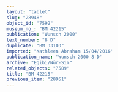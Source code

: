 ```yaml
---
layout: "tablet"
slug: "28948"
object_id: "7592"
museum_no_: "BM 42215"
publication: "Wunsch 2000"
text_number: "8 D"
duplicate: "BM 33103"
imported: "Kathleen Abraham 15/04/2016"
publication_name: "Wunsch 2000 8 D"
archive: "Egibi/Nūr-Sîn"
related_objects: "7589"
title: "BM 42215"
previous_item: "28951"
---
```

